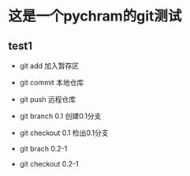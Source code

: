 # 这是一个pychram的git测试

## test1


* git add           加入暂存区
* git commit        本地仓库
* git push          远程仓库
* git branch 0.1    创建0.1分支
* git checkout 0.1  检出0.1分支

* git brach 0.2-1
* git checkout 0.2-1 